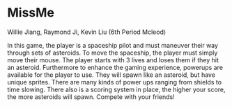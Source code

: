 # MissMe
Willie Jiang, Raymond Ji, Kevin Liu (6th Period Mcleod)


In this game, the player is a spaceship pilot and must maneuver their way through sets of asteroids. To move the spaceship, the player must simply move their mouse. The player starts with 3 lives and loses them if they hit an asteroid. Furthermore to enhance the gaming experience, powerups are available for the player to use. They will spawn like an asteroid, but have unique sprites. There are many kinds of power ups ranging from shields to time slowing. There also is a scoring system in place, the higher your score, the more asteroids will spawn. Compete with your friends!
